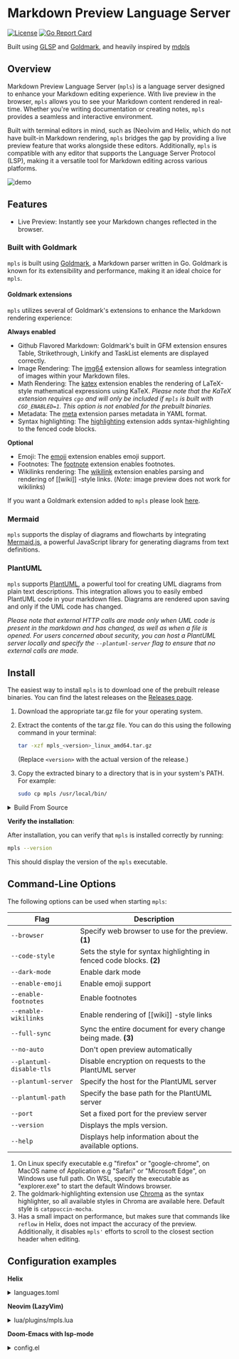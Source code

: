 # Markdown Preview Language Server

[![License](https://img.shields.io/badge/License-Apache%202.0-blue.svg)](https://opensource.org/licenses/Apache-2.0)
[![Go Report Card](https://goreportcard.com/badge/github.com/mhersson/mpls)](https://goreportcard.com/report/github.com/mhersson/mpls)

Built using [GLSP](https://github.com/tliron/glsp) and [Goldmark](https://github.com/yuin/goldmark),
and heavily inspired by [mdpls](https://github.com/euclio/mdpls)

## Overview

Markdown Preview Language Server (`mpls`) is a language server designed to
enhance your Markdown editing experience. With live preview in the browser,
`mpls` allows you to see your Markdown content rendered in real-time. Whether
you're writing documentation or creating notes, `mpls` provides a seamless and
interactive environment.

Built with terminal editors in mind, such as (Neo)vim and Helix, which do not have
built-in Markdown rendering, `mpls` bridges the gap by providing a live preview
feature that works alongside these editors. Additionally, `mpls` is compatible
with any editor that supports the Language Server Protocol (LSP), making it a
versatile tool for Markdown editing across various platforms.

![demo](screenshots/demo.gif)

## Features

- Live Preview: Instantly see your Markdown changes reflected in the browser.

### Built with Goldmark

`mpls` is built using [Goldmark](https://github.com/yuin/goldmark), a Markdown
parser written in Go. Goldmark is known for its extensibility and performance,
making it an ideal choice for `mpls`.

#### Goldmark extensions

`mpls` utilizes several of Goldmark's extensions to enhance the Markdown rendering
experience:

**Always enabled**
- Github Flavored Markdown: Goldmark's built in GFM extension ensures Table,
  Strikethrough, Linkify and TaskList elements are displayed correctly.
- Image Rendering: The [img64](https://github.com/tenkoh/goldmark-img64)
  extension allows for seamless integration of images within your Markdown
  files.
- Math Rendering: The [katex](https://github.com/FurqanSoftware/goldmark-katex)
  extension enables the rendering of LaTeX-style mathematical expressions using
  KaTeX.  *Please note that the KaTeX extension requires `cgo` and will only be
  included if `mpls` is built with `CGO_ENABLED=1`. This option is not enabled
  for the prebuilt binaries.*
- Metadata: The [meta](https://github.com/yuin/goldmark-meta) extension parses
  metadata in YAML format.
- Syntax highlighting: The
  [highlighting](https://github.com/yuin/goldmark-highlighting) extension adds
  syntax-highlighting to the fenced code blocks.

**Optional**
- Emoji: The [emoji](https://github.com/yuin/goldmark-emoji)
extension enables emoji support.
- Footnotes: The [footnote](https://michelf.ca/projects/php-markdown/extra/#footnotes)
extension enables footnotes.
- Wikilinks rendering: The
  [wikilink](https://github.com/abhinav/goldmark-wikilink) extension enables
  parsing and rendering of [[wiki]] -style links. (*Note:* image preview does
  not work for wikilinks)

If you want a Goldmark extension added to `mpls` please look
[here](https://github.com/mhersson/mpls/issues/4).

### Mermaid

`mpls` supports the display of diagrams and flowcharts by integrating
[Mermaid.js](https://mermaid.js.org/), a powerful JavaScript library for
generating diagrams from text definitions.

### PlantUML

`mpls` supports [PlantUML](https://plantuml.com/), a powerful tool for creating
UML diagrams from plain text descriptions. This integration allows you to easily
embed PlantUML code in your markdown files. Diagrams are rendered upon saving
and only if the UML code has changed.

*Please note that external HTTP calls are made only when UML code is present in
the markdown and has changed, as well as when a file is opened. For users
concerned about security, you can host a PlantUML server locally and specify the
`--plantuml-server` flag to ensure that no external calls are made.*

## Install

The easiest way to install `mpls` is to download one of the prebuilt
release binaries. You can find the latest releases on the [Releases
page](https://github.com/mhersson/mpls/releases).

1. Download the appropriate tar.gz file for your operating system.
2. Extract the contents of the tar.gz file. You can do this using the following
   command in your terminal:

   ```bash
   tar -xzf mpls_<version>_linux_amd64.tar.gz
   ```

   (Replace `<version>` with the actual version of the release.)
3. Copy the extracted binary to a directory that is in your system's PATH. For example:

   ```bash
   sudo cp mpls /usr/local/bin/
   ```

<details>
<summary>Build From Source</summary>

If you prefer to build from source, if you want the KaTeX math extension, or if
no prebuilt binaries are available for your architecture, follow these steps:

1. **Clone the repository**:

    ```bash
    git clone https://github.com/mhersson/mpls.git
    cd mpls
    ```

2. **Build the project**:

    You can build the project using the following command:

    *To include the math extension, you need to set `CGO_ENABLED=1` before running this command:*
    ```bash
    make build
    ```

    This command will compile the source code and create an executable.

3. **Install the executable**:

    You have two options to install the executable:

    - **Option 1: Copy the executable to your PATH**:

      After building, you can manually copy the executable to a directory that is in your system's PATH. For example:

      ```bash
      sudo cp mpls /usr/local/bin/
      ```

    - **Option 2: Use `make install` if you are using GOPATH**:

      If the GOPATH is in your PATH, you can run:

      ```bash
      make install
      ```

      This will install the executable to your `$GOPATH/bin` directory.

</details>

**Verify the installation**:

After installation, you can verify that `mpls` is installed correctly by running:

```bash
mpls --version
```

This should display the version of the `mpls` executable.

## Command-Line Options

The following options can be used when starting `mpls`:

| Flag                     | Description                                                           |
| ------------------------ | --------------------------------------------------------------------- |
| `--browser`              | Specify web browser to use for the preview. **(1)**                   |
| `--code-style`           | Sets the style for syntax highlighting in fenced code blocks. **(2)** |
| `--dark-mode`            | Enable dark mode                                                      |
| `--enable-emoji`         | Enable emoji support                                                  |
| `--enable-footnotes`     | Enable footnotes                                                      |
| `--enable-wikilinks`     | Enable rendering of [[wiki]] -style links                             |
| `--full-sync`            | Sync the entire document for every change being made. **(3)**         |
| `--no-auto`              | Don't open preview automatically                                      |
| `--plantuml-disable-tls` | Disable encryption on requests to the PlantUML server                 |
| `--plantuml-server`      | Specify the host for the PlantUML server                              |
| `--plantuml-path`        | Specify the base path for the PlantUML server                         |
| `--port`                 | Set a fixed port for the preview server                               |
| `--version`              | Displays the mpls version.                                            |
| `--help`                 | Displays help information about the available options.                |

 1. On Linux specify executable e.g "firefox" or "google-chrome", on MacOS
    name of Application e.g "Safari" or "Microsoft Edge", on Windows use full
    path. On WSL, specify the executable as "explorer.exe" to start the default 
    Windows browser.
 2. The goldmark-highlighting extension use
    [Chroma](https://github.com/alecthomas/chroma) as the syntax highlighter, so
    all available styles in Chroma are available here. Default style is
    `catppuccin-mocha`.
 3. Has a small impact on performance, but makes sure that commands like
    `reflow` in Helix, does not impact the accuracy of the preview.
    Additionally, it disables `mpls'` efforts to scroll to the closest section
    header when editing.


## Configuration examples

**Helix**

<details>
<summary>languages.toml</summary>

```toml
# Configured to run alongside marksman.
[[language]]
auto-format = true
language-servers = ["marksman", "mpls"]
name = "markdown"

[language-server.mpls]
command = "mpls"
args = ["--dark-mode", "--enable-emoji"]
# An example args entry showing how to specify flags with values:
# args = ["--port", "8080", "--browser", "google-chrome"]
```

</details>

**Neovim (LazyVim)**

<details>
<summary>lua/plugins/mpls.lua</summary>

```lua
return {
  {
    "neovim/nvim-lspconfig",
    opts = {
      servers = {
        mpls = {},
      },
      setup = {
        mpls = function(_, opts)
          local lspconfig = require("lspconfig")
          local configs = require("lspconfig.configs")

          if not configs.mpls then
            configs.mpls = {
              default_config = {
                cmd = { "mpls", "--dark-mode", "--enable-emoji" },
                filetypes = { "markdown" },
                single_file_support = true,
                root_dir = function(startpath)
                  return vim.fs.dirname(vim.fs.find(".git", { path = startpath or vim.fn.getcwd(), upward = true })[1])
                end,
                settings = {},
              },
              docs = {
                description = [[https://github.com/mhersson/mpls

Markdown Preview Language Server (MPLS) is a language server that provides
live preview of markdown files in your browser while you edit them in your favorite editor.
                ]],
              },
            }
          end
          lspconfig.mpls.setup(opts)
        end,
      },
    },
  },
}
```

</details>

**Doom-Emacs with lsp-mode**

<details>
<summary>config.el</summary>

```elisp
(after! markdown-mode
  ;; Auto start
  (add-hook 'markdown-mode-local-vars-hook #'lsp!))

(after! lsp-mode
  (defgroup lsp-mpls nil
    "Settings for the mpls language server client."
    :group 'lsp-mode
    :link '(url-link "https://github.com/mhersson/mpls"))

  (defun lsp-mpls-open-preview ()
    "Open preview of current buffer"
    (interactive)
    (lsp-request
     "workspace/executeCommand"
     (list :command "open-preview")))

  (defcustom lsp-mpls-server-command "mpls"
    "The binary (or full path to binary) which executes the server."
    :type 'string
    :group 'lsp-mpls)

  (lsp-register-client
  (make-lsp-client :new-connection (lsp-stdio-connection
                                     (lambda ()
                                       (list
                                        (or (executable-find lsp-mpls-server-command)
                                            (lsp-package-path 'mpls)
                                            "mpls")
                                        "--dark-mode"
                                        "--enable-emoji"
                                        )))
                    :activation-fn (lsp-activate-on "markdown")
                    :initialized-fn (lambda (workspace)
                                      (with-lsp-workspace workspace
                                                          (lsp--set-configuration
                                                          (lsp-configuration-section "mpls"))
                                                          ))
                    ;; Priority and add-on? are not needed,
                    ;; but makes mpls work alongside other lsp servers like marksman
                    :priority 1
                    :add-on? t
                    :server-id 'mpls)))

```

</details>
